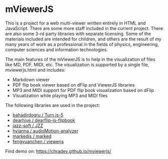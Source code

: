 #  mViewerJS 
This is a project for a web multi-viewer written entirely in HTML and JavaScript. There are some more staff included in the current project. There are also some 3-rd party libraries with separate licensing. Some of the materials included are intended for children, and others are the result of my many years of work as a professional in the fields of physics, engineering, computer sciences and information technologies.

The main features of the mViewerJS is to help in the visualization of files like MD, PDF, MIDI, etc. The visualization is supported by a single file,  mviewerjs.html and includes:
- Markdown viewer
- PDF flip book viewer based on dFlip and ViewerJS libraries
- MP3 and MIDI support for PDF flip book visualization based on dFlip
- Visualization while playing MP3 and MIDI files

 The following libraries are used in the project:
 - <a href="https://github.com/bahadirdogru/Turn.js-5/tree/master" target="_blank"> bahadirdogru / Turn.js-5 </a>
 - <a href="https://github.com/dearhive/dearflip-js-flipbook" target="_blank"> dearhive / dearflip-js-flipbook </a>
 - <a href="https://github.com/jazz-soft/JZZ" target="_blank"> jazz-soft / JZZ </a>
 - <a href="https://github.com/hvianna/audioMotion-analyzer/tree/master" target="_blank"> hvianna / audioMotion-analyzer </a>
 - <a href="https://github.com/markedjs/marked" target="_blank"> markedjs / marked </a>
 - <a href="https://github.com/fengyuanchen/viewerjs" target="_blank"> fengyuanchen / viewerjs </a>


Find demo on: <a href="https://chradev.github.io/mviewerjs/" target="_blank">https://chradev.github.io/mviewerjs/</a>
 
